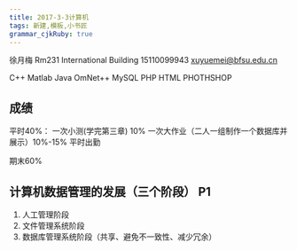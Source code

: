 ```yaml
---
title: 2017-3-3计算机
tags: 新建,模板,小书匠
grammar_cjkRuby: true
---
```


徐月梅
Rm231 International Building
15110099943
xuyuemei@bfsu.edu.cn

C++
Matlab
Java
OmNet++
MySQL
PHP
HTML
PHOTHSHOP

## 成绩
平时40%：
一次小测(学完第三章) 10%
一次大作业（二人一组制作一个数据库并展示）10%-15%
平时出勤

期末60%

## 计算机数据管理的发展（三个阶段） P1
1. 人工管理阶段
2. 文件管理系统阶段
3. 数据库管理系统阶段（共享、避免不一致性、减少冗余）
